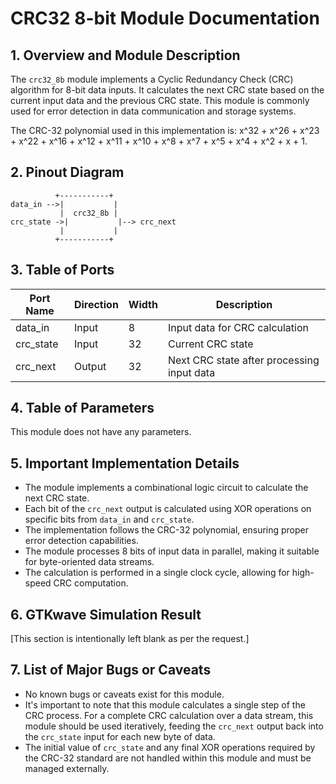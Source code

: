 # CRC32 8-bit Module Documentation

## 1. Overview and Module Description

The `crc32_8b` module implements a Cyclic Redundancy Check (CRC) algorithm for 8-bit data inputs. It calculates the next CRC state based on the current input data and the previous CRC state. This module is commonly used for error detection in data communication and storage systems.

The CRC-32 polynomial used in this implementation is: x^32 + x^26 + x^23 + x^22 + x^16 + x^12 + x^11 + x^10 + x^8 + x^7 + x^5 + x^4 + x^2 + x + 1.

## 2. Pinout Diagram

```
          +-----------+
data_in -->|           |
           |  crc32_8b |
crc_state ->|           |--> crc_next
           |           |
          +-----------+
```

## 3. Table of Ports

| Port Name | Direction | Width | Description |
|-----------|-----------|-------|-------------|
| data_in   | Input     | 8     | Input data for CRC calculation |
| crc_state | Input     | 32    | Current CRC state |
| crc_next  | Output    | 32    | Next CRC state after processing input data |

## 4. Table of Parameters

This module does not have any parameters.

## 5. Important Implementation Details

- The module implements a combinational logic circuit to calculate the next CRC state.
- Each bit of the `crc_next` output is calculated using XOR operations on specific bits from `data_in` and `crc_state`.
- The implementation follows the CRC-32 polynomial, ensuring proper error detection capabilities.
- The module processes 8 bits of input data in parallel, making it suitable for byte-oriented data streams.
- The calculation is performed in a single clock cycle, allowing for high-speed CRC computation.

## 6. GTKwave Simulation Result

[This section is intentionally left blank as per the request.]

## 7. List of Major Bugs or Caveats

- No known bugs or caveats exist for this module.
- It's important to note that this module calculates a single step of the CRC process. For a complete CRC calculation over a data stream, this module should be used iteratively, feeding the `crc_next` output back into the `crc_state` input for each new byte of data.
- The initial value of `crc_state` and any final XOR operations required by the CRC-32 standard are not handled within this module and must be managed externally.
